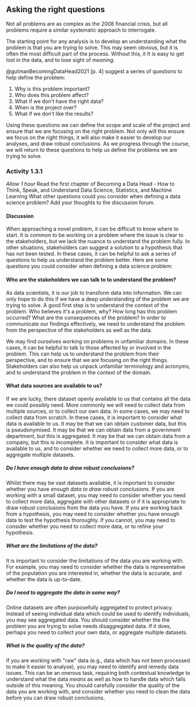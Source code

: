 ## Asking the right questions

Not all problems are as complex as the 2008 financial crisis, but all problems
require a similar systematic approach to interrogate.

The starting point for any analysis is to develop an understanding what the
problem is that you are trying to solve. This may seem obvious, but it is often
the most difficult part of the process. Without this, it It is easy to get lost
in the data, and to lose sight of _meaning_.

@gutmanBecomingDataHead2021 [p. 4] suggest a series of questions to help define
the problem:

1. Why is this problem important?
2. Who does this problem affect?
3. What if we don’t have the right data?
4. When is the project over?
5. What if we don’t like the results?

Using these questions we can define the scope and scale of the project and
ensure that we are focusing on the right problem. Not only will this ensure we
focus on the right things, it will also make it easier to develop our analyses,
and draw robust conclusions. As we progress through the course, we will return
to these questions to help us define the problems we are trying to solve.

### Activity 1.3.1

_Allow 1 hour_ Read the first chapter of Becoming a Data Head - How to Think,
Speak, and Understand Data Science, Statistics, and Machine Learning What other
questions could you consider when defining a data science problem? Add your
thoughts to the discussion forum.

#### Discussion

When approaching a novel problem, it can be difficult to know where to start. It
is common to be working on a problem where the issue is clear to the
stakeholders, but we lack the nuance to understand the problem fully. In other
situations, stakeholders can suggest a solution to a hypothesis that has not
been tested. In these cases, it can be helpful to ask a series of questions to
help us understand the problem better. Here are some questions you could
consider when defining a data science problem:

#### Who are the stakeholders we can talk to to understand the problem?

As data scientists, it is our job to transform data into information. We can
only hope to do this if we have a deep understanding of the problem we are
trying to solve. A good first step is to understand the context of the problem.
Who believes it's a problem, why? How long has this problem occurred? What are
the consequences of the problem? In order to communicate our findings
effectively, we need to understand the problem from the perspective of the
stakeholders as well as the data.

We may find ourselves working on problems in unfamiliar domains. In these cases,
it can be helpful to talk to those affected by or involved in the problem. This
can help us to understand the problem from their perspective, and to ensure that
we are focusing on the right things. Stakeholders can also help us unpack
unfamiliar terminology and acronyms, and to understand the problem in the
context of the domain.

#### What data sources are available to us?

If we are lucky, there dataset openly available to us that contains all the data
we could possibly need. More commonly we will need to collect data from multiple
sources, or to collect our own data. In some cases, we may need to collect data
from scratch. In these cases, it is important to consider what data is available
to us. It may be that we can obtain customer data, but this is pseudonymised. It
may be that we can obtain data from a government department, but this is
aggregated. It may be that we can obtain data from a company, but this is
incomplete. It is important to consider what data is available to us, and to
consider whether we need to collect more data, or to aggregate multiple
datasets.

##### Do I have enough data to draw robust conclusions?

Whilst there may be vast datasets available, it is important to consider whether
you have _enough data to draw robust conclusions_. If you are working with a
small dataset, you may need to consider whether you need to collect more data,
aggregate with other datasets or if it is appropriate to draw robust conclusions
from the data you have. If you are working back from a hypothesis, you may need
to consider whether you have enough data to test the hypothesis thoroughly. If
you cannot, you may need to consider whether you need to collect more data, or
to refine your hypothesis.

##### What are the limitations of the data?

It is important to consider the limitations of the data you are working with.
For example, you may need to consider whether the data is representative of the
population you are interested in, whether the data is accurate, and whether the
data is up-to-date.

##### Do I need to aggregate the data in some way?

Online datasets are often purposefully aggregated to protect privacy. Instead of
seeing individual data which could be used to identify individuals, you may see
aggregated data. You should consider whether the the problem you are trying to
solve needs disaggregated data. If it does, perhaps you need to collect your own
data, or aggregate multiple datasets.

##### What is the quality of the data?

If you are working with "raw" data (e.g., data which has not been processed to
make it easier to analyse), you may need to identify and remedy data issues.
This can be an onerous task, requiring both contextual knowledge to understand
what the data _means_ as well as how to handle data which falls outside of this
meaning. You should carefully consider the quality of the data you are working
with, and consider whether you need to clean the data before you can draw robust
conclusions.
